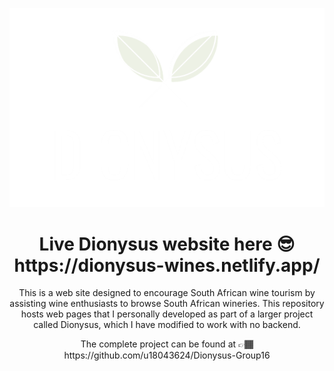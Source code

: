 
![Dionysus Leaf](src/img/leaf-logo.png)

<h1 align="center"> Live Dionysus website here 😎 <br>
  https://dionysus-wines.netlify.app/ </h1>

<p align="center">
This is a web site designed to encourage South African wine tourism by assisting wine enthusiasts to browse South African wineries.
This repository hosts web pages that I personally developed as part of a larger project called Dionysus, which I have modified to work with no backend.
</p>

<p align="center">
The complete project can be found at 👉🏾 https://github.com/u18043624/Dionysus-Group16
</p>
